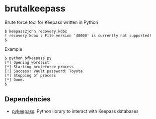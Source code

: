 # brutalkeepass
Brute force tool for Keepass written in Python
```
$ keepass2john recovery.kdbx 
! recovery.kdbx : File version '40000' is currently not supported!
$
```
Example
```
$ python bfkeepass.py 
[*] Opening wordlist
[*] Starting bruteforce process
[!] Success! Vault password: Toyota
[*] Stopping bf process
[*] Done.
$ 
```
## Dependencies
- [pykeepass](https://github.com/libkeepass/pykeepass): Python library to interact with Keepass databases
